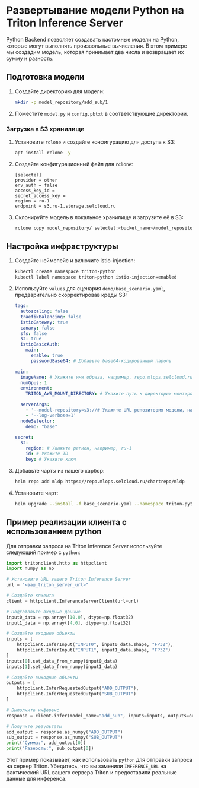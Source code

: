 # Развертывание модели Python на Triton Inference Server

Python Backend позволяет создавать кастомные модели на Python, которые могут выполнять произвольные вычисления. В этом примере мы создадим модель, которая принимает два числа и возвращает их сумму и разность.

## Подготовка модели

1. Создайте директорию для модели:
   ```bash
   mkdir -p model_repository/add_sub/1
   ```

2. Поместите `model.py` и `config.pbtxt` в соответствующие директории.

### Загрузка в S3 хранилище

1. Установите `rclone` и создайте конфигурацию для доступа к S3:
   ```bash
   apt install rclone -y
   ```

2. Создайте конфигурационный файл для `rclone`:
   ```
   [selectel]
   provider = other
   env_auth = false
   access_key_id =
   secret_access_key =
   region = ru-1
   endpoint = s3.ru-1.storage.selcloud.ru
   ```

3. Склонируйте модель в локальное хранилище и загрузите её в S3:
   ```bash
   rclone copy model_repository/ selectel:<bucket_name>/model_repository
   ```

## Настройка инфраструктуры

1. Создайте неймспейс и включите istio-injection:
   ```bash
   kubectl create namespace triton-python
   kubectl label namespace triton-python istio-injection=enabled
   ```

2. Используйте `values` для сценария `demo/base_scenario.yaml`, предварительно скорректировав креды S3:

   ```yaml
   tags:
     autoscaling: false
     traefikBalancing: false
     istioGateway: true
     canary: false
     sfs: false
     s3: true
     istioBasicAuth:
       main:
         enable: true
         passwordBase64: # Добавьте base64-кодированный пароль

   main:
     imageName: # Укажите имя образа, например, repo.mlops.selcloud.ru/mldp/triton_transformer_server:24.05-zstd
     numGpus: 1
     environment:
       TRITON_AWS_MOUNT_DIRECTORY: # Укажите путь к директории монтирования AWS, например, /opt/tritonserver

     serverArgs:
       - '--model-repository=s3://# Укажите URL репозитория модели, например, https://s3.ru-1.storage.selcloud.ru:443/<bucket_name>/model_repository'
       - '--log-verbose=1'
     nodeSelector:
       demo: "base"

   secret:
     s3:
       region: # Укажите регион, например, ru-1
       id: # Укажите ID
       key: # Укажите ключ
   ```

3. Добавьте чарты из нашего харбор:
   ```bash
   helm repo add mldp https://repo.mlops.selcloud.ru/chartrepo/mldp
   ```

4. Установите чарт:
   ```bash
   helm upgrade --install -f base_scenario.yaml --namespace triton-python triton-python mldp/triton-inference-server 
   ```

## Пример реализации клиента с использованием python

Для отправки запроса на Triton Inference Server используйте следующий пример с `python`:

```python
import tritonclient.http as httpclient
import numpy as np

# Установите URL вашего Triton Inference Server
url = "<ваш_triton_server_url>"

# Создайте клиента
client = httpclient.InferenceServerClient(url=url)

# Подготовьте входные данные
input0_data = np.array([10.0], dtype=np.float32)
input1_data = np.array([4.0], dtype=np.float32)

# Создайте входные объекты
inputs = [
    httpclient.InferInput("INPUT0", input0_data.shape, "FP32"),
    httpclient.InferInput("INPUT1", input1_data.shape, "FP32")
]
inputs[0].set_data_from_numpy(input0_data)
inputs[1].set_data_from_numpy(input1_data)

# Создайте выходные объекты
outputs = [
    httpclient.InferRequestedOutput("ADD_OUTPUT"),
    httpclient.InferRequestedOutput("SUB_OUTPUT")
]

# Выполните инференс
response = client.infer(model_name="add_sub", inputs=inputs, outputs=outputs)

# Получите результаты
add_output = response.as_numpy("ADD_OUTPUT")
sub_output = response.as_numpy("SUB_OUTPUT")
print("Сумма:", add_output[0])
print("Разность:", sub_output[0])
```

Этот пример показывает, как использовать `python` для отправки запроса на сервер Triton. Убедитесь, что вы заменили `INFERENCE_URL` на фактический URL вашего сервера Triton и предоставили реальные данные для инференса. 